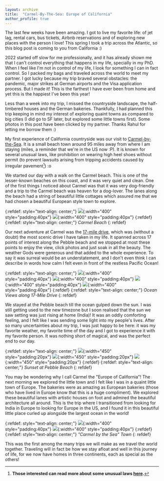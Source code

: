 ```yaml
---
layout: archive
title:  "Carmel-By-The-Sea: Europe of California"
author_profile: true
---
```


The last few weeks have been amazing. I got to live my favorite life: of jet lag, rental cars, bus tickets, Airbnb reservations and of exploring new places with the person I love! This spring I took a trip across the Atlantic, so this blog post is coming to you from California :)

2022 started off slow for me professionally, and it has already shown me that I can't control everything that happens in my life, specially in my PhD. When I feel like I'm not in control of my life, I look for something I can in fact control. So I packed my bags and traveled across the world to meet my partner. I got lucky because my trip braved several obstacles: the pandemic, major strikes at German airports and the Visa application process. But I made it! This is the farthest I have ever been from home and yet this is the happiest I've been this year! 

Less than a week into my trip, I missed the countryside landscape, the half-timbered houses and the German bakeries. Thankfully, I had planned this trip keeping in mind my interest of exploring quaint towns as compared to big cities (I did go to SF later, but explored some little towns first). Some photos in this post have been clicked by my partner. Thanks Rahul for letting me borrow them :)

My first experience of California countryside was our visit to [Carmel-by-the-Sea](https://www.carmelcalifornia.com/). It is a small beach town around 95 miles away from where I am staying (miles, a reminder that we're in the US now :P). It is known for several unusual laws, like prohibition on wearing high heel shoes without permit (to prevent lawsuits arising from tripping accidents caused by irregular pavement[^1]) :o

We started our day with a walk on the Carmel beach. This is one of the lesser-known beaches on this coast, and it was very quiet and clean. One of the first things I noticed about Carmel was that it was very dog-friendly and a trip to the Carmel beach was heaven for a dog-lover. The lanes along the beach had a string of beautiful little cottages which assured me that we had chosen a beautiful European style town to explore. 

{:refdef: style="text-align: center;"}
![](/images/Carmel_6.jpg){:width="400" style="padding:40px"}
![](/images/Carmel_2.jpg){:width="400" style="padding:40px"}
{:refdef}
{:refdef: style="text-align: center;"}
*Carmel Beach*
{: refdef}

Our next adventure at Carmel was the [17-mile drive](https://www.pebblebeach.com/17-mile-drive/), which was (without a doubt) the most scenic drive I have taken in my life. It spanned across 17 points of interest along the Pebble beach and we stopped at most these points to enjoy the view, click photos and just soak in all the beauty. The weather Gods were generous and that added to the whole experience. To say it was surreal would be an understatement, and I don't even think I can describe in words how calm I felt even in front of the restless Pacific Ocean!

{:refdef: style="text-align: center;"}
![](/images/Carmel_10.jpg){:width="400" style="padding:40px"}
![](/images/Carmel_11.jpg){:width="400" style="padding:40px"}
![](/images/Carmel_12.jpg){:width="400" style="padding:40px"}
![](/images/Carmel_13.jpg){:width="400" style="padding:40px"}
{:refdef}
{:refdef: style="text-align: center;"}
*Ocean Views along 17-Mile Drive*
{: refdef}

We stayed at the Pebble beach till the ocean gulped down the sun. I was still getting used to the new timezone but I soon realised that the sun we saw setting was just rising at home (India)! It was an oddly comforting feeling, and I felt like I was sending some light into my people's lives. After so many uncertainties about my trip, I was just happy to be here: it was my favorite weather, my favorite time of the day and I got to experience it with my favorite person. It was nothing short of magical, and was the perfect end to our day. 

{:refdef: style="text-align: center;"}
![](/images/Carmel_7.jpg){:width="450" style="padding:20px"}
![](/images/Carmel_8.jpg){:width="450" style="padding:20px"}
![](/images/Carmel_9.jpg){:width="450" style="padding:20px"}
{:refdef}
{:refdef: style="text-align: center;"}
*Sunset at Pebble Beach*
{: refdef}

You may be wondering why I call Carmel the "Europe of California"! The next morning we explored the little town and I felt like I was in a quaint little town of Europe. The bakeries were as amazing as European bakeries (those who have lived in Europe know that this is a huge compliment). We explored these beautiful lanes with artistic houses on foot and admired the beautiful architecture all around. This is the trip where I transitioned from looking for India in Europe to looking for Europe in the US, and I found it in this beautiful little place curled up alongside the largest ocean in the world!

{:refdef: style="text-align: center;"}
![](/images/Carmel_4.jpg){:width="400" style="padding:40px"}
![](/images/Carmel_5.jpg){:width="400" style="padding:40px"}
{:refdef}
{:refdef: style="text-align: center;"}
*"Carmel by the Sea" Town*
{: refdef}

This was the first among the many trips we will make as we travel the world together. Traveling will in fact be how we stay afloat and well in this journey of life, for we now have homes in three continents, each as special as the others!  

[^1]: **Those interested can read more about some unusual laws [here](https://web.archive.org/web/20130831132424/http://news.travel.aol.com/2010/09/07/carmel-mythbusters/).**